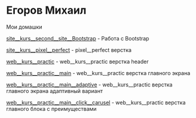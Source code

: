 # Егоров Михаил

Мои домашки

[site__kurs__second__site__Bootstrap](https://mihailegorov.github.io/site__kurs__second__site__Bootstrap/ "Мой первый сайт на Bootstrap") - Работа с Bootstrap

[site__kurs__pixel__perfect](https://mihailegorov.github.io/site__kurs__pixel__perfect/ "pixel__perfect верстка") - pixel__perfect верстка

[web__kurs__practic](https://mihailegorov.github.io/web__kurs__practic/ "web__kurs__practic верстка header ") - web__kurs__practic верстка header

[web__kurs__practic__main](https://mihailegorov.github.io/web__kurs__practic__main/ "web__kurs__practic верстка главного экрана ") - web__kurs__practic верстка главного экрана

[web__kurs__practic__main__adaptive](https://mihailegorov.github.io/web__kurs__practic__main__adaptive/") - web__kurs__practic верстка главного экрана  адаптивный вариант

[web__kurs__practic__main__click__carusel](https://mihailegorov.github.io/web__kurs__practic__main__click__carusel/") - web__kurs__practic верстка главного блока с преимуществами
